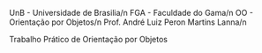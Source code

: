UnB - Universidade de Brasilia/n
FGA - Faculdade do Gama/n
OO - Orientação por Objetos/n
Prof. André Luiz Peron Martins Lanna/n

Trabalho Prático de Orientação por Objetos
